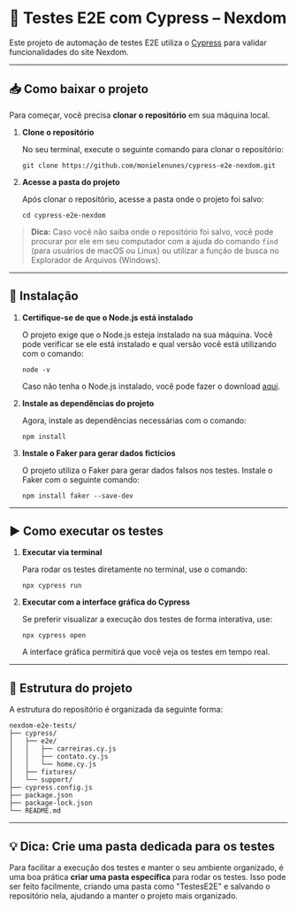 
# 🚀 Testes E2E com Cypress – Nexdom

Este projeto de automação de testes E2E utiliza o [Cypress](https://www.cypress.io/) para validar funcionalidades do site Nexdom.

---

## 📥 Como baixar o projeto

Para começar, você precisa **clonar o repositório** em sua máquina local.

1. **Clone o repositório**

   No seu terminal, execute o seguinte comando para clonar o repositório:

   `git clone https://github.com/monielenunes/cypress-e2e-nexdom.git`

2. **Acesse a pasta do projeto**

   Após clonar o repositório, acesse a pasta onde o projeto foi salvo:

   `cd cypress-e2e-nexdom`

> **Dica:** Caso você não saiba onde o repositório foi salvo, você pode procurar por ele em seu computador com a ajuda do comando `find` (para usuários de macOS ou Linux) ou utilizar a função de busca no Explorador de Arquivos (Windows).

---

## 🔧 Instalação

1. **Certifique-se de que o Node.js está instalado**

   O projeto exige que o Node.js esteja instalado na sua máquina. Você pode verificar se ele está instalado e qual versão você está utilizando com o comando:

   `node -v`

   Caso não tenha o Node.js instalado, você pode fazer o download [aqui](https://nodejs.org/).

2. **Instale as dependências do projeto**

   Agora, instale as dependências necessárias com o comando:

   `npm install`

3. **Instale o Faker para gerar dados fictícios**

   O projeto utiliza o Faker para gerar dados falsos nos testes. Instale o Faker com o seguinte comando:

   `npm install faker --save-dev`

---

## ▶️ Como executar os testes

1. **Executar via terminal**

   Para rodar os testes diretamente no terminal, use o comando:

   `npx cypress run`

2. **Executar com a interface gráfica do Cypress**

   Se preferir visualizar a execução dos testes de forma interativa, use:

   `npx cypress open`

   A interface gráfica permitirá que você veja os testes em tempo real.

---

## 📁 Estrutura do projeto

A estrutura do repositório é organizada da seguinte forma:

```
nexdom-e2e-tests/
├── cypress/       
│   ├── e2e/                
│   │   ├── carreiras.cy.js
│   │   ├── contato.cy.js
│   │   └── home.cy.js
│   ├── fixtures/           
│   └── support/            
├── cypress.config.js       
├── package.json            
├── package-lock.json       
└── README.md               
```

---

## 💡 Dica: Crie uma pasta dedicada para os testes

Para facilitar a execução dos testes e manter o seu ambiente organizado, é uma boa prática **criar uma pasta específica** para rodar os testes. Isso pode ser feito facilmente, criando uma pasta como "TestesE2E" e salvando o repositório nela, ajudando a manter o projeto mais organizado.

